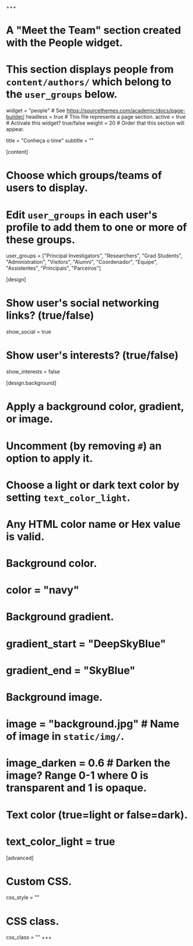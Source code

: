 +++
  # A "Meet the Team" section created with the People widget.
  # This section displays people from `content/authors/` which belong to the `user_groups` below.
  
  widget = "people"  # See https://sourcethemes.com/academic/docs/page-builder/
  headless = true  # This file represents a page section.
  active = true  # Activate this widget? true/false
  weight = 20  # Order that this section will appear.
  
  title = "Conheça o time"
  subtitle = ""
  
  [content]
  # Choose which groups/teams of users to display.
  #   Edit `user_groups` in each user's profile to add them to one or more of these groups.
  user_groups = ["Principal Investigators",
                 "Researchers",
                 "Grad Students",
                 "Administration",
                 "Visitors",
                 "Alumni",
                 "Coordenador",
                 "Equipe",
                 "Assistentes",
                 "Principais",
                 "Parceiros"]
  
  [design]
  # Show user's social networking links? (true/false)
  show_social = true
  
  # Show user's interests? (true/false)
  show_interests = false
  
  [design.background]
  # Apply a background color, gradient, or image.
  #   Uncomment (by removing `#`) an option to apply it.
  #   Choose a light or dark text color by setting `text_color_light`.
  #   Any HTML color name or Hex value is valid.
  
  # Background color.
  # color = "navy"
  
  # Background gradient.
  # gradient_start = "DeepSkyBlue"
  # gradient_end = "SkyBlue"
  
  # Background image.
  # image = "background.jpg"  # Name of image in `static/img/`.
  # image_darken = 0.6  # Darken the image? Range 0-1 where 0 is transparent and 1 is opaque.
  
  # Text color (true=light or false=dark).
  # text_color_light = true  
  
  [advanced]
  # Custom CSS. 
  css_style = ""
  
  # CSS class.
  css_class = ""
+++